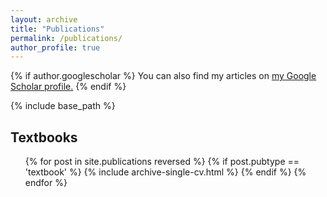 ```yaml
---
layout: archive
title: "Publications"
permalink: /publications/
author_profile: true
---
```


{% if author.googlescholar %}
  You can also find my articles on <u><a href="{{author.googlescholar}}">my Google Scholar profile</a>.</u>
{% endif %}

{% include base_path %}

<h2>Textbooks</h2>
<ul>{% for post in site.publications reversed %}
  {% if post.pubtype == 'textbook' %}
    {% include archive-single-cv.html %}
  {% endif %}
{% endfor %}</ul>
